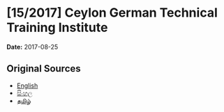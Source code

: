 # [15/2017] Ceylon German Technical Training Institute

**Date:** 2017-08-25

## Original Sources

- [English](https://documents.gov.lk/view/acts/2017/8/15-2017_E.pdf)
- [සිංහල](https://documents.gov.lk/view/acts/2017/8/15-2017_S.pdf)
- [தமிழ்](https://documents.gov.lk/view/acts/2017/8/15-2017_T.pdf)
